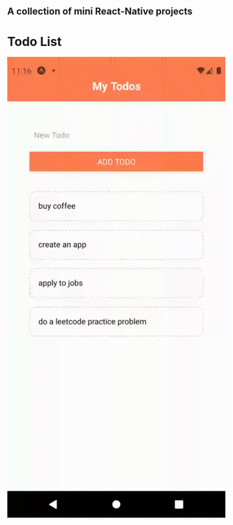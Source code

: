 ## A collection of mini React-Native projects

# Todo List
<img src="./assets/todo.gif" alt="todo" width="500"/>